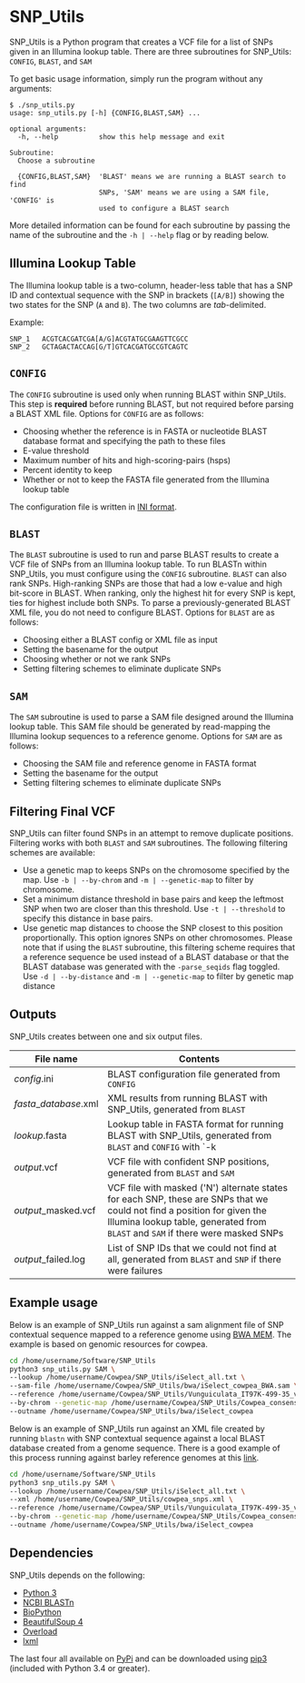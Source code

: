 # SNP_Utils

SNP\_Utils is a Python program that creates a VCF file for a list of SNPs given in an Illumina lookup table. There are three subroutines for SNP\_Utils: `CONFIG`, `BLAST`, and `SAM`

To get basic usage information, simply run the program without any arguments:

```
$ ./snp_utils.py
usage: snp_utils.py [-h] {CONFIG,BLAST,SAM} ...

optional arguments:
  -h, --help          show this help message and exit

Subroutine:
  Choose a subroutine

  {CONFIG,BLAST,SAM}  'BLAST' means we are running a BLAST search to find
                      SNPs, 'SAM' means we are using a SAM file, 'CONFIG' is
                      used to configure a BLAST search
```

More detailed information can be found for each subroutine by passing the name of the subroutine and the `-h | --help` flag or by reading below.

## Illumina Lookup Table

The Illumina lookup table is a two-column, header-less table that has a SNP ID and contextual sequence with the SNP in brackets (`[A/B]`) showing the two states for the SNP (`A` and `B`). The two columns are *tab*-delimited.

Example:

```
SNP_1   ACGTCACGATCGA[A/G]ACGTATGCGAAGTTCGCC
SNP_2   GCTAGACTACCAG[G/T]GTCACGATGCCGTCAGTC
```

## `CONFIG`

The `CONFIG` subroutine is used only when running BLAST within SNP\_Utils. This step is **required** before running BLAST, but not required before parsing a BLAST XML file. Options for `CONFIG` are as follows:

-   Choosing whether the reference is in FASTA or nucleotide BLAST database format and specifying the path to these files
-   E-value threshold
-   Maximum number of hits and high-scoring-pairs (hsps)
-   Percent identity to keep
-   Whether or not to keep the FASTA file generated from the Illumina lookup table

The configuration file is written in [INI format](https://www.wikiwand.com/en/INI_file).

## `BLAST`

The `BLAST` subroutine is used to run and parse BLAST results to create a VCF file of SNPs from an Illumina lookup table. To run BLASTn within SNP\_Utils, you must configure using the `CONFIG` subroutine. `BLAST` can also rank SNPs. High-ranking SNPs are those that had a low e-value and high bit-score in BLAST. When ranking, only the highest hit for every SNP is kept, ties for highest include both SNPs. To parse a previously-generated BLAST XML file, you do not need to configure BLAST. Options for `BLAST` are as follows:

-   Choosing either a BLAST config or XML file as input
-   Setting the basename for the output
-   Choosing whether or not we rank SNPs
-   Setting filtering schemes to eliminate duplicate SNPs

## `SAM`

The `SAM` subroutine is used to parse a SAM file designed around the Illumina lookup table. This SAM file should be generated by read-mapping the Illumina lookup sequences to a reference genome. Options for `SAM` are as follows:

-   Choosing the SAM file and reference genome in FASTA format
-   Setting the basename for the output
-   Setting filtering schemes to eliminate duplicate SNPs

## Filtering Final VCF

SNP\_Utils can filter found SNPs in an attempt to remove duplicate positions. Filtering works with both `BLAST` and `SAM` subroutines. The following filtering schemes are available:
-   Use a genetic map to keeps SNPs on the chromosome specified by the map. Use `-b | --by-chrom` and `-m | --genetic-map` to filter by chromosome.
-   Set a minimum distance threshold in base pairs and keep the leftmost SNP when two are closer than this threshold. Use `-t | --threshold` to specify this distance in base pairs.
-   Use genetic map distances to choose the SNP closest to this position proportionally. This option ignores SNPs on other chromosomes. Please note that if using the `BLAST` subroutine, this filtering scheme requires that a reference sequence be used instead of a BLAST database or that the BLAST database was generated with the `-parse_seqids` flag toggled. Use `-d | --by-distance` and `-m | --genetic-map` to filter by genetic map distance

## Outputs

SNP\_Utils creates between one and six output files.

| File name | Contents |
| --------- | -------- |
| *config*.ini | BLAST configuration file generated from `CONFIG` |
| *fasta*_*database*.xml | XML results from running BLAST with SNP\_Utils, generated from `BLAST` |
| *lookup*.fasta | Lookup table in FASTA format for running BLAST with SNP\_Utils, generated from `BLAST` and `CONFIG` with `-k | --keep-query`
| *output*.vcf | VCF file with confident SNP positions, generated from `BLAST` and `SAM` |
| *output*_masked.vcf | VCF file with masked ('N') alternate states for each SNP, these are SNPs that we could not find a position for given the Illumina lookup table, generated from `BLAST` and `SAM` if there were masked SNPs |
| *output*_failed.log | List of SNP IDs that we could not find at all, generated from `BLAST` and `SNP` if there were failures|

## Example usage

Below is an example of SNP\_Utils run against a sam alignment file of SNP contextual sequence mapped to a reference genome using [BWA MEM](https://github.com/lh3/bwa). The example is based on genomic resources for cowpea.

```bash
cd /home/username/Software/SNP_Utils
python3 snp_utils.py SAM \
--lookup /home/username/Cowpea/SNP_Utils/iSelect_all.txt \
--sam-file /home/username/Cowpea/SNP_Utils/bwa/iSelect_cowpea_BWA.sam \
--reference /home/username/Cowpea/SNP_Utils/Vunguiculata_IT97K-499-35_v1.0.fa \
--by-chrom --genetic-map /home/username/Cowpea/SNP_Utils/Cowpea_consensus_map.txt \
--outname /home/username/Cowpea/SNP_Utils/bwa/iSelect_cowpea
```
Below is an example of SNP\_Utils run against an XML file created by running `blastn` with SNP contextual sequence against a local BLAST database created from a genome sequence. There is a good example of this process running against barley reference genomes at this [link](https://github.com/MorrellLAB/morex_reference/tree/master/morex_v2/50k_9k_BOPA_SNP#data-preparation).

```bash
cd /home/username/Software/SNP_Utils
python3 snp_utils.py SAM \
--lookup /home/username/Cowpea/SNP_Utils/iSelect_all.txt \
--xml /home/username/Cowpea/SNP_Utils/cowpea_snps.xml \
--reference /home/username/Cowpea/SNP_Utils/Vunguiculata_IT97K-499-35_v1.0.fa \
--by-chrom --genetic-map /home/username/Cowpea/SNP_Utils/Cowpea_consensus_map.txt \
--outname /home/username/Cowpea/SNP_Utils/bwa/iSelect_cowpea
```


## Dependencies
SNP\_Utils depends on the following:
-   [Python 3](https://www.python.org/downloads/)
-   [NCBI BLASTn](http://blast.ncbi.nlm.nih.gov/Blast.cgi)
-   [BioPython](http://biopython.org/wiki/Biopython)
-   [BeautifulSoup 4](https://www.crummy.com/software/BeautifulSoup/)
-   [Overload](https://pypi.python.org/pypi/overload)
-   [lxml](http://lxml.de/)

The last four all available on [PyPi](https://pypi.python.org/pypi) and can be downloaded using [pip3](https://pip.pypa.io/en/latest/installing/) (included with Python 3.4 or greater).
